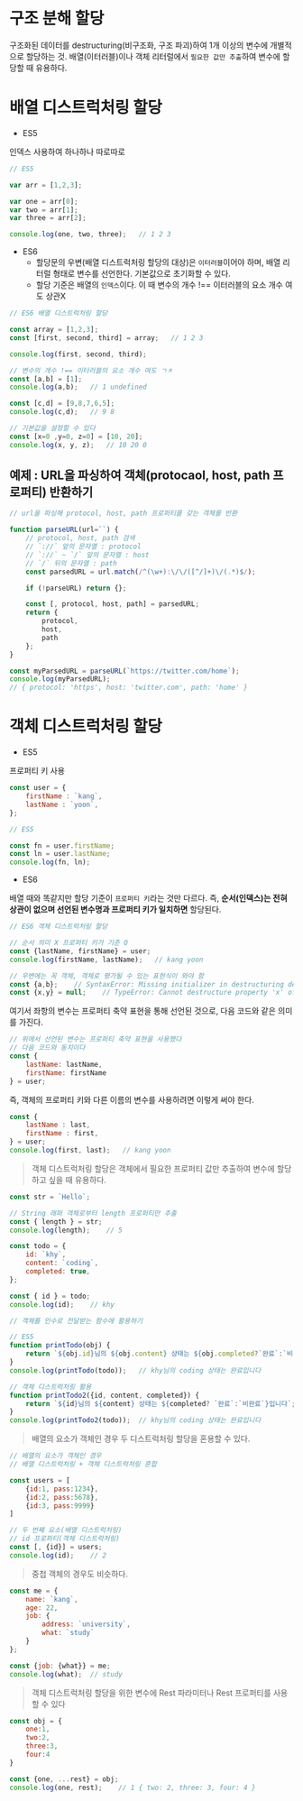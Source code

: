 # 구조 분해 할당

구조화된 데이터를 destructuring(비구조화, 구조 파괴)하여 1개 이상의 변수에 개별적으로 할당하는 것. 배열(이터러블)이나 객체 리터럴에서 `필요한 값만 추출`하여 변수에 할당할 때 유용하다.

# 배열 디스트럭처링 할당

- ES5

인덱스 사용하여 하나하나 따로따로

```jsx
// ES5

var arr = [1,2,3];

var one = arr[0];
var two = arr[1];
var three = arr[2];

console.log(one, two, three);   // 1 2 3
```

- ES6
    - 할당문의 우변(배열 디스트럭처링 할당의 대상)은 `이터러블`이어야 하며, 배열 리터럴 형태로 변수를 선언한다. 기본값으로 초기화할 수 있다.
    - 할당 기준은 배열의 `인덱스`이다. 이 때 변수의 개수 !== 이터러블의 요소 개수 여도 상관X

```jsx
// ES6 배열 디스트럭처링 할당

const array = [1,2,3];
const [first, second, third] = array;   // 1 2 3

console.log(first, second, third);

// 변수의 개수 !== 이터러블의 요소 개수 여도 ㄱㅊ
const [a,b] = [1];
console.log(a,b);   // 1 undefined

const [c,d] = [9,8,7,6,5];
console.log(c,d);   // 9 8

// 기본값을 설정할 수 있다
const [x=0 ,y=0, z=0] = [10, 20];
console.log(x, y, z);   // 10 20 0
```

## 예제 : URL을 파싱하여 객체(protocaol, host, path 프로퍼티) 반환하기

```jsx
// url을 파싱해 protocol, host, path 프로퍼티를 갖는 객체를 반환

function parseURL(url=``) {
    // protocol, host, path 검색
    // `://` 앞의 문자열 : protocol
    // `://` ~ `/` 앞의 문자열 : host
    // `/` 뒤의 문자열 : path
    const parsedURL = url.match(/^(\w+):\/\/([^/]+)\/(.*)$/);

    if (!parseURL) return {};

    const [, protocol, host, path] = parsedURL;
    return {
        protocol,
        host,
        path
    };
}

const myParsedURL = parseURL(`https://twitter.com/home`);
console.log(myParsedURL);
// { protocol: 'https', host: 'twitter.com', path: 'home' }
```

# 객체 디스트럭처링 할당

- ES5

프로퍼티 키 사용

```jsx
const user = {
    firstName : `kang`,
    lastName : `yoon`,
};

// ES5

const fn = user.firstName;
const ln = user.lastName;
console.log(fn, ln);
```

- ES6

배열 때와 똑같지만 할당 기준이 `프로퍼티 키`라는 것만 다르다. 즉, **순서(인덱스)는 전혀 상관이 없으며 선언된 변수명과 프로퍼티 키가 일치하면** 할당된다.

```jsx
// ES6 객체 디스트럭처링 할당

// 순서 의미 X 프로퍼티 키가 기준 O
const {lastName, firstName} = user;
console.log(firstName, lastName);   // kang yoon

// 우변에는 꼭 객체, 객체로 평가될 수 있는 표현식이 와야 함
const {a,b};    // SyntaxError: Missing initializer in destructuring declaration
const {x,y} = null;    // TypeError: Cannot destructure property 'x' of 'null' as it is null.
```

여기서 좌항의 변수는 프로퍼티 축약 표현을 통해 선언된 것으로, 다음 코드와 같은 의미를 가진다.

```jsx
// 위에서 선언된 변수는 프로퍼티 축약 표현을 사용했다
// 다음 코드와 동치이다
const {
    lastName: lastName,
    firstName: firstName
} = user;
```

즉, 객체의 프로퍼티 키와 다른 이름의 변수를 사용하려면 이렇게 써야 한다.

```jsx
const {
    lastName : last,
    firstName : first,
} = user;
console.log(first, last);   // kang yoon
```

> 객체 디스트럭처링 할당은 객체에서 필요한 프로퍼티 값만 추출하여 변수에 할당하고 싶을 때 유용하다.
> 

```jsx
const str = `Hello`;

// String 래퍼 객체로부터 length 프로퍼티만 추출
const { length } = str;
console.log(length);    // 5

const todo = {
    id: `khy`,
    content: `coding`,
    completed: true,
};

const { id } = todo;
console.log(id);    // khy
```

```jsx
// 객체를 인수로 전달받는 함수에 활용하기

// ES5
function printTodo(obj) {
    return `${obj.id}님의 ${obj.content} 상태는 ${obj.completed?`완료`:`비완료`}입니다`;
}
console.log(printTodo(todo));   // khy님의 coding 상태는 완료입니다

// 객체 디스트럭처링 활용
function printTodo2({id, content, completed}) {
    return `${id}님의 ${content} 상태는 ${completed? `완료`:`비완료`}입니다`;
}
console.log(printTodo2(todo));  // khy님의 coding 상태는 완료입니다
```

> 배열의 요소가 객체인 경우 두 디스트럭처링 할당을 혼용할 수 있다.
> 

```jsx
// 배열의 요소가 객체인 경우
// 배열 디스트럭처링 + 객체 디스트럭처링 혼합

const users = [
    {id:1, pass:1234},
    {id:2, pass:5678},
    {id:3, pass:9999}
]

// 두 번째 요소(배열 디스트럭처링)
// id 프로퍼티(객체 디스트럭처링)
const [, {id}] = users;
console.log(id);    // 2
```

> 중첩 객체의 경우도 비슷하다.
> 

```jsx
const me = {
    name: `kang`,
    age: 22,
    job: {
        address: `university`,
        what: `study`
    }
};

const {job: {what}} = me;
console.log(what);  // study
```

> 객체 디스트럭처링 할당을 위한 변수에 Rest 파라미터나 Rest 프로퍼티를 사용할 수 있다
> 

```jsx
const obj = {
    one:1,
    two:2,
    three:3,
    four:4
}

const {one, ...rest} = obj;
console.log(one, rest);    // 1 { two: 2, three: 3, four: 4 }
```